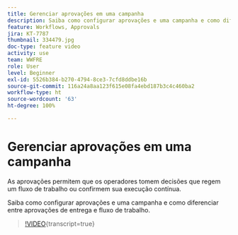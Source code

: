 ```yaml
---
title: Gerenciar aprovações em uma campanha
description: Saiba como configurar aprovações e uma campanha e como diferenciar entre aprovações de entrega e fluxo de trabalho.
feature: Workflows, Approvals
jira: KT-7787
thumbnail: 334479.jpg
doc-type: feature video
activity: use
team: WWFRE
role: User
level: Beginner
exl-id: 5526b384-b270-4794-8ce3-7cfd8ddbe16b
source-git-commit: 116a24a8aa123f615e08fa4ebd187b3c4c460ba2
workflow-type: ht
source-wordcount: '63'
ht-degree: 100%

---
```


# Gerenciar aprovações em uma campanha

As aprovações permitem que os operadores tomem decisões que regem um fluxo de trabalho ou confirmem sua execução contínua.

Saiba como configurar aprovações e uma campanha e como diferenciar entre aprovações de entrega e fluxo de trabalho.

>[!VIDEO](https://video.tv.adobe.com/v/334479?quality=12&learn=on){transcript=true}
